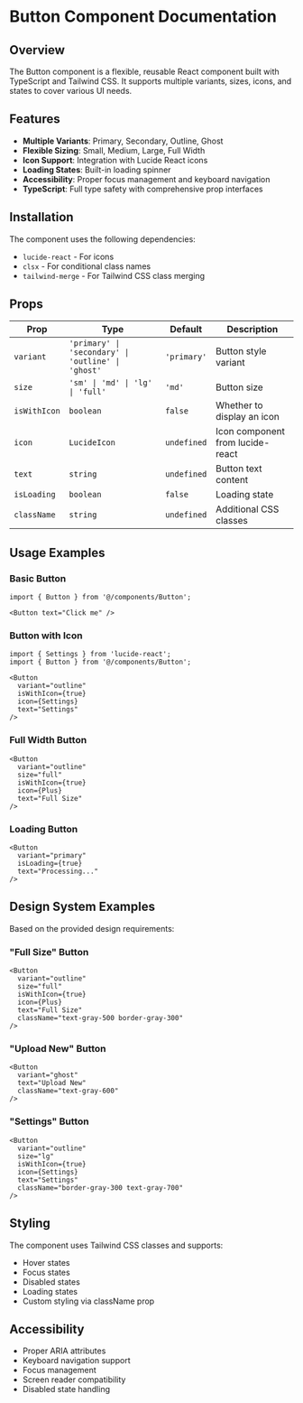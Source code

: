 # Button Component Documentation

## Overview

The Button component is a flexible, reusable React component built with TypeScript and Tailwind CSS. It supports multiple variants, sizes, icons, and states to cover various UI needs.

## Features

- **Multiple Variants**: Primary, Secondary, Outline, Ghost
- **Flexible Sizing**: Small, Medium, Large, Full Width
- **Icon Support**: Integration with Lucide React icons
- **Loading States**: Built-in loading spinner
- **Accessibility**: Proper focus management and keyboard navigation
- **TypeScript**: Full type safety with comprehensive prop interfaces

## Installation

The component uses the following dependencies:
- `lucide-react` - For icons
- `clsx` - For conditional class names
- `tailwind-merge` - For Tailwind CSS class merging

## Props

| Prop | Type | Default | Description |
|------|------|---------|-------------|
| `variant` | `'primary' \| 'secondary' \| 'outline' \| 'ghost'` | `'primary'` | Button style variant |
| `size` | `'sm' \| 'md' \| 'lg' \| 'full'` | `'md'` | Button size |
| `isWithIcon` | `boolean` | `false` | Whether to display an icon |
| `icon` | `LucideIcon` | `undefined` | Icon component from lucide-react |
| `text` | `string` | `undefined` | Button text content |
| `isLoading` | `boolean` | `false` | Loading state |
| `className` | `string` | `undefined` | Additional CSS classes |

## Usage Examples

### Basic Button
```tsx
import { Button } from '@/components/Button';

<Button text="Click me" />
```

### Button with Icon
```tsx
import { Settings } from 'lucide-react';
import { Button } from '@/components/Button';

<Button
  variant="outline"
  isWithIcon={true}
  icon={Settings}
  text="Settings"
/>
```

### Full Width Button
```tsx
<Button
  variant="outline"
  size="full"
  isWithIcon={true}
  icon={Plus}
  text="Full Size"
/>
```

### Loading Button
```tsx
<Button
  variant="primary"
  isLoading={true}
  text="Processing..."
/>
```

## Design System Examples

Based on the provided design requirements:

### "Full Size" Button
```tsx
<Button
  variant="outline"
  size="full"
  isWithIcon={true}
  icon={Plus}
  text="Full Size"
  className="text-gray-500 border-gray-300"
/>
```

### "Upload New" Button
```tsx
<Button
  variant="ghost"
  text="Upload New"
  className="text-gray-600"
/>
```

### "Settings" Button
```tsx
<Button
  variant="outline"
  size="lg"
  isWithIcon={true}
  icon={Settings}
  text="Settings"
  className="border-gray-300 text-gray-700"
/>
```

## Styling

The component uses Tailwind CSS classes and supports:
- Hover states
- Focus states
- Disabled states
- Loading states
- Custom styling via className prop

## Accessibility

- Proper ARIA attributes
- Keyboard navigation support
- Focus management
- Screen reader compatibility
- Disabled state handling
